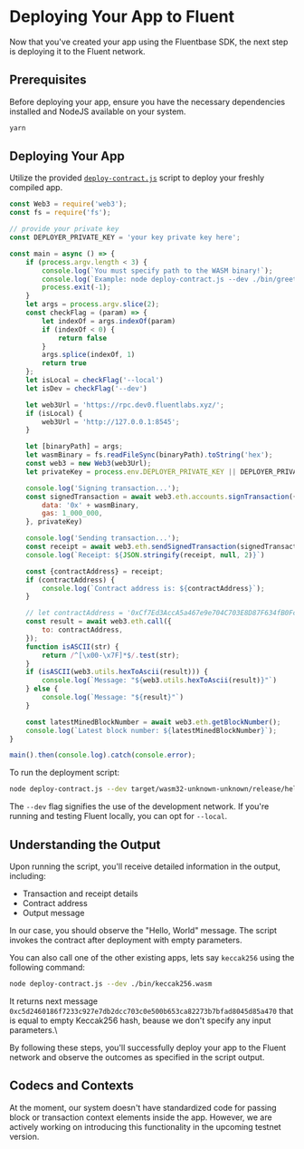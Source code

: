 # Deploying Your App to Fluent

Now that you've created your app using the Fluentbase SDK, the next step is deploying it to the Fluent network.

## Prerequisites

Before deploying your app, ensure you have the necessary dependencies installed and NodeJS available on your system.

```bash
yarn
```

## Deploying Your App

Utilize the provided [`deploy-contract.js`](https://github.com/fluentlabs-xyz/fluentbase/blob/devel/examples/deploy-contract.js) script to deploy your freshly compiled app.&#x20;

```javascript
const Web3 = require('web3');
const fs = require('fs');

// provide your private key 
const DEPLOYER_PRIVATE_KEY = 'your key private key here';

const main = async () => {
    if (process.argv.length < 3) {
        console.log(`You must specify path to the WASM binary!`);
        console.log(`Example: node deploy-contract.js --dev ./bin/greeting.wasm`);
        process.exit(-1);
    }
    let args = process.argv.slice(2);
    const checkFlag = (param) => {
        let indexOf = args.indexOf(param)
        if (indexOf < 0) {
            return false
        }
        args.splice(indexOf, 1)
        return true
    };
    let isLocal = checkFlag('--local')
    let isDev = checkFlag('--dev')

    let web3Url = 'https://rpc.dev0.fluentlabs.xyz/';
    if (isLocal) {
        web3Url = 'http://127.0.0.1:8545';
    }

    let [binaryPath] = args;
    let wasmBinary = fs.readFileSync(binaryPath).toString('hex');
    const web3 = new Web3(web3Url);
    let privateKey = process.env.DEPLOYER_PRIVATE_KEY || DEPLOYER_PRIVATE_KEY;

    console.log('Signing transaction...');
    const signedTransaction = await web3.eth.accounts.signTransaction({
        data: '0x' + wasmBinary,
        gas: 1_000_000,
    }, privateKey)

    console.log('Sending transaction...');
    const receipt = await web3.eth.sendSignedTransaction(signedTransaction.rawTransaction);
    console.log(`Receipt: ${JSON.stringify(receipt, null, 2)}`)

    const {contractAddress} = receipt;
    if (contractAddress) {
        console.log(`Contract address is: ${contractAddress}`);
    }

    // let contractAddress = '0xCf7Ed3AccA5a467e9e704C703E8D87F634fB0Fc9';
    const result = await web3.eth.call({
        to: contractAddress,
    });
    function isASCII(str) {
        return /^[\x00-\x7F]*$/.test(str);
    }
    if (isASCII(web3.utils.hexToAscii(result))) {
        console.log(`Message: "${web3.utils.hexToAscii(result)}"`)
    } else {
        console.log(`Message: "${result}"`)
    }

    const latestMinedBlockNumber = await web3.eth.getBlockNumber();
    console.log(`Latest block number: ${latestMinedBlockNumber}`);
}

main().then(console.log).catch(console.error);
```

To run the deployment script:

```bash
node deploy-contract.js --dev target/wasm32-unknown-unknown/release/hello_world.wasm
```

The `--dev` flag signifies the use of the development network. If you're running and testing Fluent locally, you can opt for `--local`.

## Understanding the Output

Upon running the script, you'll receive detailed information in the output, including:

* Transaction and receipt details
* Contract address
* Output message

In our case, you should observe the "Hello, World" message. The script invokes the contract after deployment with empty parameters.

You can also call one of the other existing apps, lets say `keccak256` using the following command:

```bash
node deploy-contract.js --dev ./bin/keccak256.wasm
```

It returns next message `0xc5d2460186f7233c927e7db2dcc703c0e500b653ca82273b7bfad8045d85a470` that is equal to empty Keccak256 hash, beause we don't specify any input parameters.\


By following these steps, you'll successfully deploy your app to the Fluent network and observe the outcomes as specified in the script output.

## Codecs and Contexts

At the moment, our system doesn't have standardized code for passing block or transaction context elements inside the app. However, we are actively working on introducing this functionality in the upcoming testnet version.
